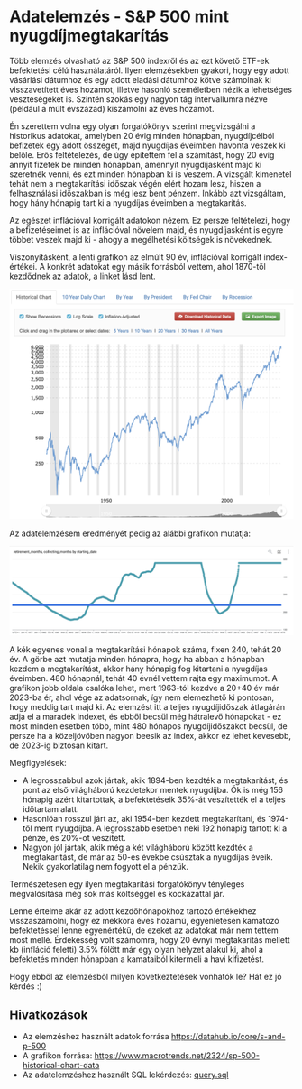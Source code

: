 # Adatelemzés - S&P 500 mint nyugdíjmegtakarítás
Több elemzés olvasható az S&P 500 indexről és az ezt követő ETF-ek befektetési célú használatáról. Ilyen elemzésekben gyakori, hogy egy adott vásárlási dátumhoz és egy adott eladási dátumhoz kötve számolnak ki visszavetített éves hozamot, illetve hasonló személetben nézik a lehetséges veszteségeket is. Szintén szokás egy nagyon tág intervallumra nézve (például a múlt évszázad) kiszámolni az éves hozamot.

Én szerettem volna egy olyan forgatókönyv szerint megvizsgálni a historikus adatokat, amelyben 20 évig minden hónapban, nyugdíjcélból befizetek egy adott összeget, majd nyugdíjas éveimben havonta veszek ki belőle. Erős feltételezés, de úgy építettem fel a számítást, hogy 20 évig annyit fizetek be minden hónapban, amennyit nyugdíjasként majd ki szeretnék venni, és ezt minden hónapban ki is veszem. A vizsgált kimenetel tehát nem a megtakarítási időszak végén elért hozam lesz, hiszen a felhasználási időszakban is még lesz bent pénzem. Inkább azt vizsgáltam, hogy hány hónapig tart ki a nyugdíjas éveimben a megtakarítás.

Az egészet inflációval korrigált adatokon nézem. Ez persze feltételezi, hogy a befizetéseimet is az inflációval növelem majd, és nyugdíjasként is egyre többet veszek majd ki - ahogy a megélhetési költségek is növekednek.

Viszonyításként, a lenti grafikon az elmúlt 90 év, inflációval korrigált index-értékei. A konkrét adatokat egy másik forrásból vettem, ahol 1870-től kezdődnek az adatok, a linket lásd lent.

![](./adjusted_value_graph.png)


Az adatelemzésem eredményét pedig az alábbi grafikon mutatja:

![](./retirement_months.png)

A kék egyenes vonal a megtakarítási hónapok száma, fixen 240, tehát 20 év. A görbe azt mutatja minden hónapra, hogy ha abban a hónapban kezdem a megtakarítást, akkor hány hónapig fog kitartani a nyugdíjas éveimben. 480 hónapnál, tehát 40 évnél vettem rajta egy maximumot. A grafikon jobb oldala csalóka lehet, mert 1963-tól kezdve a 20+40 év már 2023-ba ér, ahol vége az adatsornak, így nem elemezhető ki pontosan, hogy meddig tart majd ki. Az elemzést itt a teljes nyugdíjidőszak átlagárán adja el a maradék indexet, és ebből becsül még hátralevő hónapokat - ez most minden esetben több, mint 480 hónapos nyugdíjidőszakot becsül, de persze ha a közeljövőben nagyon beesik az index, akkor ez lehet kevesebb, de 2023-ig biztosan kitart.

Megfigyelések:
* A legrosszabbul azok jártak, akik 1894-ben kezdték a megtakarítást, és pont az első világháború kezdetekor mentek nyugdíjba. Ők is még 156 hónapig azért kitartottak, a befektetéseik 35%-át veszítették el a teljes időtartam alatt.
* Hasonlóan rosszul járt az, aki 1954-ben kezdett megtakarítani, és 1974-től ment nyugdíjba. A legrosszabb esetben neki 192 hónapig tartott ki a pénze, és 20%-ot veszített.
* Nagyon jól jártak, akik még a két világháború között kezdték a megtakarítást, de már az 50-es évekbe csúsztak a nyugdíjas éveik. Nekik gyakorlatilag nem fogyott el a pénzük.

Természetesen egy ilyen megtakarítási forgatókönyv tényleges megvalósítása még sok más költséggel és kockázattal jár.

Lenne értelme akár az adott kezdőhónapokhoz tartozó értékekhez visszaszámolni, hogy ez mekkora éves hozamú, egyenletesen kamatozó befektetéssel lenne egyenértékű, de ezeket az adatokat már nem tettem most mellé. Érdekesség volt számomra, hogy 20 évnyi megtakarítás mellett kb (infláció feletti) 3.5% fölött már egy olyan helyzet alakul ki, ahol a befektetés minden hónapban a kamataiból kitermeli a havi kifizetést.

Hogy ebből az elemzésből milyen következtetések vonhatók le? Hát ez jó kérdés :)

## Hivatkozások
 * Az elemzéshez használt adatok forrása https://datahub.io/core/s-and-p-500
 * A grafikon forrása: https://www.macrotrends.net/2324/sp-500-historical-chart-data
 * Az adatelemzéshez használt SQL lekérdezés: [query.sql](https://github.com/gabor-farkas/financial/blob/main/query.sql)
